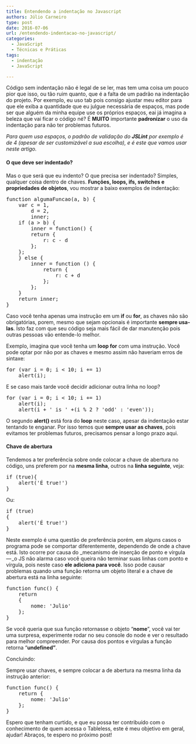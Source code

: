 ```yaml
---
title: Entendendo a indentação no Javascript
authors: Júlio Carneiro
type: post
date: 2016-07-06
url: /entendendo-indentacao-no-javascript/
categories:
  - JavaScript
  - Técnicas e Práticas
tags:
  - indentação
  - JavaScript

---
```

Código sem indentação não é legal de se ler, mas tem uma coisa um pouco pior que isso, ou tão ruim quanto, que é a falta de um padrão na indentação do projeto. Por exemplo, eu uso tab pois consigo ajustar meu editor para que ele exiba a quantidade que eu julgue necessária de espaços, mas pode ser que alguém da minha equipe use os próprios espaços, eai já imagina a beleza que vai ficar o código né? É **MUITO** importante **padronizar** o uso da indentação para não ter problemas futuros.

_Para quem usa espaços, o padrão de validação do_ **_JSLint_** _por exemplo é de 4 (apesar de ser customizável a sua escolha), e é este que vamos usar neste artigo._

#### O que deve ser indentado?

Mas o que será que eu indento? O que precisa ser indentado? Simples, qualquer coisa dentro de chaves. <strong class="markup--strong markup--p-strong">Funções, loops, ifs, switches e propriedades de objetos</strong>, vou mostrar a baixo exemplos de indentação:

<pre class="lang-js">function algumaFuncao(a, b) {
    var c = 1,
        d = 2,
        inner;
    if (a &gt; b) {
        inner = function() {
        return {
            r: c - d
        };
    };
    } else {
        inner = function () {
            return {
                r: c + d
            };
        };
    }
    return inner;
}
</pre>

Caso você tenha apenas uma instrução em um **if** ou **for**, as chaves não são obrigatórias, porem, mesmo que sejam opcionais é importante **sempre usa-las**. Isto faz com que seu código seja mais fácil de dar manutenção pois outras pessoas vão entende-lo melhor.

Exemplo, imagina que você tenha um **loop for** com uma instrução. Você pode optar por não por as chaves e mesmo assim não haveriam erros de sintaxe:

<pre class="lang-js">for (var i = 0; i &lt; 10; i += 1)
    alert(i);
</pre>

E se caso mais tarde você decidir adicionar outra linha no loop?

<pre class="lang-js">for (var i = 0; i &lt; 10; i += 1)
    alert(i);
    alert(i + &#039; is &#039; +(i % 2 ? &#039;odd&#039; : &#039;even&#039;));
</pre>

O segundo **alert()** está fora do **loop** neste caso, apesar da indentação estar tentando te enganar. Por isso temos que **sempre usar as chaves**, pois evitamos ter problemas futuros, precisamos pensar a longo prazo aqui.

#### Chave de abertura

Tendemos a ter preferência sobre onde colocar a chave de abertura no código, uns preferem por na **mesma linha**, outros na **linha seguinte**, veja:

<pre class="lang-js">if (true){
    alert('É true!')
}
</pre>

Ou:

<pre class="lang-js">if (true)
{
    alert('É true!')
}
</pre>

Neste exemplo é uma questão de preferência porém, em alguns casos o programa pode se comportar diferentemente, dependendo de onde a chave está. Isto ocorre por causa do _mecanismo de inserção de ponto e vírgula — _o JS não alarma caso você queira não terminar suas linhas com ponto e vírgula, pois neste caso **ele adiciona para você**. Isso pode causar problemas quando uma função retorna um objeto literal e a chave de abertura está na linha seguinte:

<pre class="lang-html">function func() {
    return
    {
        nome: 'Julio'
    };
}
</pre>

Se você queria que sua função retornasse o objeto “**nome**”, você vai ter uma surpresa, experimente rodar no seu console do node e ver o resultado para melhor compreender. Por causa dos pontos e vírgulas a função retorna “**undefined”**.

Concluindo:
  
Sempre usar chaves, e sempre colocar a de abertura na mesma linha da instrução anterior:

<pre class="lang-js">function func() {
    return {
        nome: 'Julio'
    };
}
</pre>

Espero que tenham curtido, e que eu possa ter contribuído com o conhecimento de quem acessa o Tableless, este é meu objetivo em geral, ajudar! Abraços, te espero no próximo post!